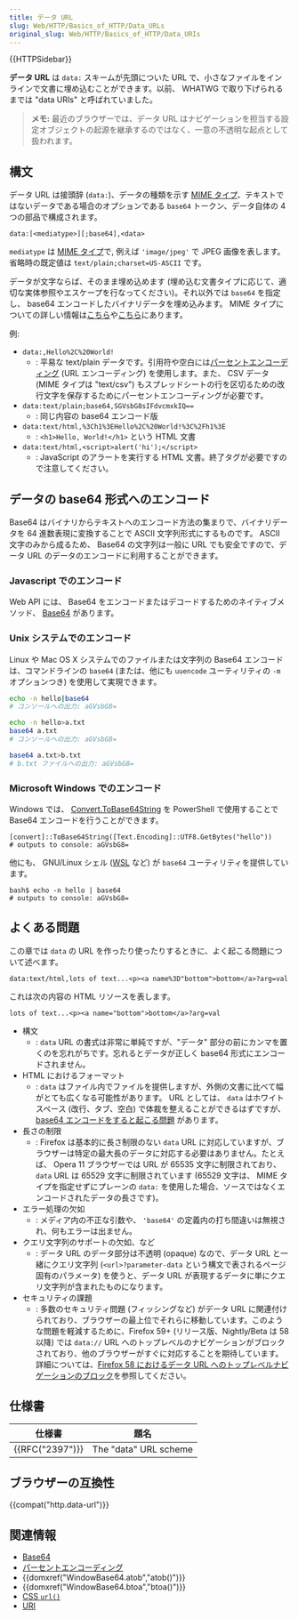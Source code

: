 ```yaml
---
title: データ URL
slug: Web/HTTP/Basics_of_HTTP/Data_URLs
original_slug: Web/HTTP/Basics_of_HTTP/Data_URIs
---
```


{{HTTPSidebar}}

**データ URL** は `data:` スキームが先頭についた URL で、小さなファイルをインラインで文書に埋め込むことができます。以前、 WHATWG で取り下げられるまでは "data URIs" と呼ばれていました。

> **メモ:** 最近のブラウザーでは、データ URL はナビゲーションを担当する設定オブジェクトの起源を継承するのではなく、一意の不透明な起点として扱われます。

## 構文

データ URL は接頭辞 (`data:`)、データの種類を示す [MIME タイプ](/ja/docs/Web/HTTP/Basics_of_HTTP/MIME_types)、テキストではないデータである場合のオプションである `base64` トークン、データ自体の 4 つの部品で構成されます。

```
data:[<mediatype>][;base64],<data>
```

`mediatype` は [MIME タイプ](/ja/docs/Web/HTTP/Basics_of_HTTP/MIME_types)で, 例えば `'image/jpeg'` で JPEG 画像を表します。省略時の既定値は `text/plain;charset=US-ASCII` です。

データが文字ならば、そのまま埋め込めます (埋め込む文書タイプに応じて、適切な実体参照やエスケープを行なってください)。それ以外では `base64` を指定し、 base64 エンコードしたバイナリデータを埋め込みます。 MIME タイプについての詳しい情報は[こちら](/ja/docs/Web/HTTP/Basics_of_HTTP/MIME_types)や[こちら](/ja/docs/Web/HTTP/Basics_of_HTTP/MIME_types/Complete_list_of_MIME_types)にあります。

例:

- `data:,Hello%2C%20World!`
  - : 平易な text/plain データです。引用符や空白には[パーセントエンコーディング](/ja/docs/Glossary/percent-encoding) (URL エンコーディング) を使用します。また、 CSV データ (MIME タイプは "text/csv") もスプレッドシートの行を区切るための改行文字を保存するためにパーセントエンコーディングが必要です。
- `data:text/plain;base64,SGVsbG8sIFdvcmxkIQ==`
  - : 同じ内容の base64 エンコード版
- `data:text/html,%3Ch1%3EHello%2C%20World!%3C%2Fh1%3E`
  - : `<h1>Hello, World!</h1>` という HTML 文書
- `data:text/html,<script>alert('hi');</script>`
  - : JavaScript のアラートを実行する HTML 文書。終了タグが必要ですので注意してください。

## データの base64 形式へのエンコード

Base64 はバイナリからテキストへのエンコード方法の集まりで、バイナリデータを 64 進数表現に変換することで ASCII 文字列形式にするものです。 ASCII 文字のみから成るため、 Base64 の文字列は一般に URL でも安全ですので、データ URL のデータのエンコードに利用することができます。

### Javascript でのエンコード

Web API には、 Base64 をエンコードまたはデコードするためのネイティブメソッド、 [Base64](/ja/docs/Glossary/Base64) があります。

### Unix システムでのエンコード

Linux や Mac OS X システムでのファイルまたは文字列の Base64 エンコードは、コマンドラインの `base64` (または、他にも `uuencode` ユーティリティの `-m` オプションつき) を使用して実現できます。

```bash
echo -n hello|base64
# コンソールへの出力: aGVsbG8=

echo -n hello>a.txt
base64 a.txt
# コンソールへの出力: aGVsbG8=

base64 a.txt>b.txt
# b.txt ファイルへの出力: aGVsbG8=
```

### Microsoft Windows でのエンコード

Windows では、 [Convert.ToBase64String](https://docs.microsoft.com/ja-jp/dotnet/api/system.convert.tobase64string?view=net-5.0) を PowerShell で使用することで Base64 エンコードを行うことができます。

```
[convert]::ToBase64String([Text.Encoding]::UTF8.GetBytes("hello"))
# outputs to console: aGVsbG8=
```

他にも、 GNU/Linux シェル ([WSL](https://ja.wikipedia.org/wiki/Windows_Subsystem_for_Linux) など) が `base64` ユーティリティを提供しています。

```
bash$ echo -n hello | base64
# outputs to console: aGVsbG8=
```

## よくある問題

この章では `data` の URL を作ったり使ったりするときに、よく起こる問題について述べます。

```
data:text/html,lots of text...<p><a name%3D"bottom">bottom</a>?arg=val
```

これは次の内容の HTML リソースを表します。

```
lots of text...<p><a name="bottom">bottom</a>?arg=val
```

- 構文
  - : `data` URL の書式は非常に単純ですが、"データ" 部分の前にカンマを置くのを忘れがちです。忘れるとデータが正しく base64 形式にエンコードされません。
- HTML におけるフォーマット
  - : `data` はファイル内でファイルを提供しますが、外側の文書に比べて幅がとても広くなる可能性があります。 URL としては、 `data` はホワイトスペース (改行、タブ、空白) で体裁を整えることができるはずですが、 [base64 エンコードをすると起こる問題](http://bugzilla.mozilla.org/show_bug.cgi?id=73026#c12) があります。
- 長さの制限
  - : Firefox は基本的に長さ制限のない `data` URL に対応していますが、ブラウザーは特定の最大長のデータに対応する必要はありません。たとえば、 Opera 11 ブラウザーでは URL が 65535 文字に制限されており、 `data` URL は 65529 文字に制限されています (65529 文字は、 MIME タイプを指定せずにプレーンの `data:` を使用した場合、ソースではなくエンコードされたデータの長さです)。
- エラー処理の欠如
  - : メディア内の不正な引数や、 `'base64'` の定義内の打ち間違いは無視され、何もエラーは出ません。
- クエリ文字列のサポートの欠如、など
  - : データ URL のデータ部分は不透明 (opaque) なので、データ URL と一緒にクエリ文字列 (`<url>?parameter-data` という構文で表されるページ固有のパラメータ) を使うと、データ URL が表現するデータに単にクエリ文字列が含まれたものになります。
- セキュリティの課題
  - : 多数のセキュリティ問題 (フィッシングなど) がデータ URL に関連付けられており、ブラウザーの最上位でそれらに移動しています。このような問題を軽減するために、Firefox 59+ (リリース版、Nightly/Beta は 58 以降) では `data://` URL へのトップレベルのナビゲーションがブロックされており、他のブラウザーがすぐに対応することを期待しています。詳細については、[Firefox 58 におけるデータ URL へのトップレベルナビゲーションのブロック](https://blog.mozilla.org/security/2017/11/27/blocking-top-level-navigations-data-urls-firefox-58/)を参照してください。

## 仕様書

| 仕様書          | 題名                  |
| --------------- | --------------------- |
| {{RFC("2397")}} | The "data" URL scheme |

## ブラウザーの互換性

{{compat("http.data-url")}}

## 関連情報

- [Base64](/ja/docs/Glossary/Base64)
- [パーセントエンコーディング](/ja/docs/Glossary/percent-encoding)
- {{domxref("WindowBase64.atob","atob()")}}
- {{domxref("WindowBase64.btoa","btoa()")}}
- [CSS `url()`](/ja/docs/Web/CSS/uri)
- [URI](/ja/docs/Glossary/URI)

